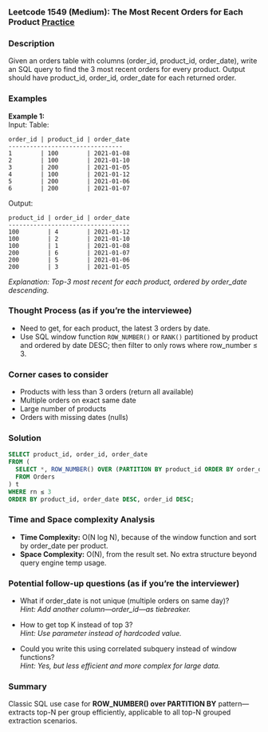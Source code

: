 ### Leetcode 1549 (Medium): The Most Recent Orders for Each Product [Practice](https://leetcode.com/problems/the-most-recent-orders-for-each-product)

### Description  
Given an orders table with columns (order_id, product_id, order_date), write an SQL query to find the 3 most recent orders for every product. Output should have product_id, order_id, order_date for each returned order.

### Examples  

**Example 1:**  
Input: Table:
```
order_id | product_id | order_date
--------------------------------
1        | 100        | 2021-01-08
2        | 100        | 2021-01-10
3        | 200        | 2021-01-05
4        | 100        | 2021-01-12
5        | 200        | 2021-01-06
6        | 200        | 2021-01-07
```
Output:
```
product_id | order_id | order_date
----------------------------------
100        | 4        | 2021-01-12
100        | 2        | 2021-01-10
100        | 1        | 2021-01-08
200        | 6        | 2021-01-07
200        | 5        | 2021-01-06
200        | 3        | 2021-01-05
```
*Explanation: Top-3 most recent for each product, ordered by order_date descending.*

### Thought Process (as if you’re the interviewee)  
- Need to get, for each product, the latest 3 orders by date.
- Use SQL window function `ROW_NUMBER()` or `RANK()` partitioned by product and ordered by date DESC; then filter to only rows where row_number ≤ 3.

### Corner cases to consider  
- Products with less than 3 orders (return all available)
- Multiple orders on exact same date
- Large number of products
- Orders with missing dates (nulls)

### Solution

```sql
SELECT product_id, order_id, order_date
FROM (
  SELECT *, ROW_NUMBER() OVER (PARTITION BY product_id ORDER BY order_date DESC, order_id DESC) AS rn
  FROM Orders
) t
WHERE rn ≤ 3
ORDER BY product_id, order_date DESC, order_id DESC;
```

### Time and Space complexity Analysis  
- **Time Complexity:** O(N log N), because of the window function and sort by order_date per product.
- **Space Complexity:** O(N), from the result set. No extra structure beyond query engine temp usage.

### Potential follow-up questions (as if you’re the interviewer)  

- What if order_date is not unique (multiple orders on same day)?  
  *Hint: Add another column—order_id—as tiebreaker.*

- How to get top K instead of top 3?  
  *Hint: Use parameter instead of hardcoded value.*

- Could you write this using correlated subquery instead of window functions?  
  *Hint: Yes, but less efficient and more complex for large data.*

### Summary
Classic SQL use case for **ROW_NUMBER() over PARTITION BY** pattern—extracts top-N per group efficiently, applicable to all top-N grouped extraction scenarios.